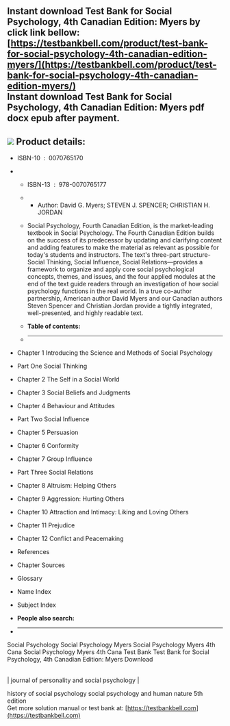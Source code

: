 Instant download **Test Bank for Social Psychology, 4th Canadian Edition: Myers** by click link bellow:  
[https://testbankbell.com/product/test-bank-for-social-psychology-4th-canadian-edition-myers/](https://testbankbell.com/product/test-bank-for-social-psychology-4th-canadian-edition-myers/)  
**Instant download Test Bank for Social Psychology, 4th Canadian Edition: Myers pdf docx epub after payment.**
--------------------------------------------------------------------------------------------------------------


![](https://testbankbell.com/wp-content/uploads/2023/05/social-psychology-myers-4th-canadian-tb.jpg)
**Product details:**
--------------------


* ISBN-10 ‏ : ‎ 0070765170
* * ISBN-13 ‏ : ‎ 978-0070765177
  * * Author: David G. Myers; STEVEN J. SPENCER; CHRISTIAN H. JORDAN
   
  * Social Psychology, Fourth Canadian Edition, is the market-leading textbook in Social Psychology. The Fourth Canadian Edition builds on the success of its predecessor by updating and clarifying content and adding features to make the material as relevant as possible for today's students and instructors. The text's three-part structure-Social Thinking, Social Influence, Social Relations—provides a framework to organize and apply core social psychological concepts, themes, and issues, and the four applied modules at the end of the text guide readers through an investigation of how social psychology functions in the real world. In a true co-author partnership, American author David Myers and our Canadian authors Steven Spencer and Christian Jordan provide a tightly integrated, well-presented, and highly readable text.
  * **Table of contents:**
  * ----------------------
 
* Chapter 1 Introducing the Science and Methods of Social Psychology

* Part One Social Thinking
* Chapter 2 The Self in a Social World
* Chapter 3 Social Beliefs and Judgments
* Chapter 4 Behaviour and Attitudes

* Part Two Social Influence
* Chapter 5 Persuasion
* Chapter 6 Conformity
* Chapter 7 Group Influence

* Part Three Social Relations
* Chapter 8 Altruism: Helping Others
* Chapter 9 Aggression: Hurting Others
* Chapter 10 Attraction and Intimacy: Liking and Loving Others
* Chapter 11 Prejudice
* Chapter 12 Conflict and Peacemaking

* References
* Chapter Sources
* Glossary
* Name Index
* Subject Index
* **People also search:**
* -----------------------

Social Psychology
Social Psychology Myers
Social Psychology Myers 4th Cana
Social Psychology Myers 4th Cana Test Bank
Test Bank for Social Psychology, 4th Canadian Edition: Myers Download


|  |
| --- |
| 
journal of personality and social psychology
 |


 history of social psychology
 social psychology and human nature 5th edition  
  Get more solution manual or test bank at: [https://testbankbell.com](https://testbankbell.com)
